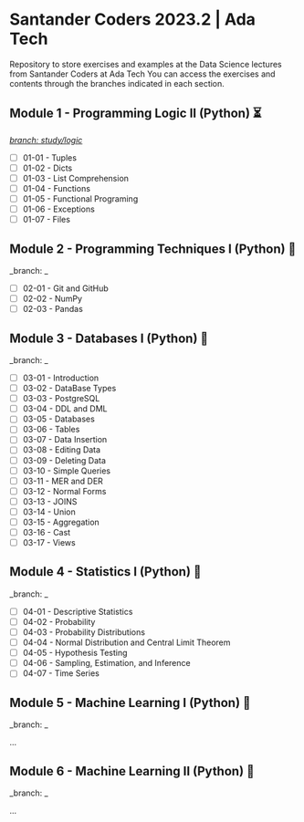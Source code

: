 # Santander Coders 2023.2 | Ada Tech
Repository to store exercises and examples at the Data Science lectures from Santander Coders at Ada Tech
You can access the exercises and contents through the branches indicated in each section.

## Module 1 - Programming Logic II (Python) :hourglass_flowing_sand:
_[branch: study/logic](https://github.com/brunoopinheiro/ada-data-science-study/tree/study/logic)_

- [ ] 01-01 - Tuples
- [ ] 01-02 - Dicts
- [ ] 01-03 - List Comprehension
- [ ] 01-04 - Functions
- [ ] 01-05 - Functional Programing
- [ ] 01-06 - Exceptions
- [ ] 01-07 - Files

## Module 2 - Programming Techniques I (Python) :construction:
_branch: _

- [ ] 02-01 - Git and GitHub
- [ ] 02-02 - NumPy
- [ ] 02-03 - Pandas

## Module 3 - Databases I (Python) :construction:
_branch: _

- [ ] 03-01 - Introduction
- [ ] 03-02 - DataBase Types
- [ ] 03-03 - PostgreSQL
- [ ] 03-04 - DDL and DML
- [ ] 03-05 - Databases
- [ ] 03-06 - Tables
- [ ] 03-07 - Data Insertion
- [ ] 03-08 - Editing Data
- [ ] 03-09 - Deleting Data
- [ ] 03-10 - Simple Queries
- [ ] 03-11 - MER and DER
- [ ] 03-12 - Normal Forms
- [ ] 03-13 - JOINS
- [ ] 03-14 - Union
- [ ] 03-15 - Aggregation
- [ ] 03-16 - Cast
- [ ] 03-17 - Views

## Module 4 - Statistics I (Python) :construction:
_branch: _

- [ ] 04-01 - Descriptive Statistics
- [ ] 04-02 - Probability
- [ ] 04-03 - Probability Distributions
- [ ] 04-04 - Normal Distribution and Central Limit Theorem
- [ ] 04-05 - Hypothesis Testing
- [ ] 04-06 - Sampling, Estimation, and Inference
- [ ] 04-07 - Time Series

## Module 5 - Machine Learning I (Python) :construction:
_branch: _

...

## Module 6 - Machine Learning II (Python) :construction:
_branch: _

...
